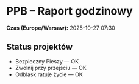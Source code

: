 # PPB – Raport godzinowy
**Czas (Europe/Warsaw):** 2025-10-27 07:30

## Status projektów
- Bezpieczny Pieszy — OK
- Zwolnij przy przejściu — OK
- Odblask ratuje życie — OK

